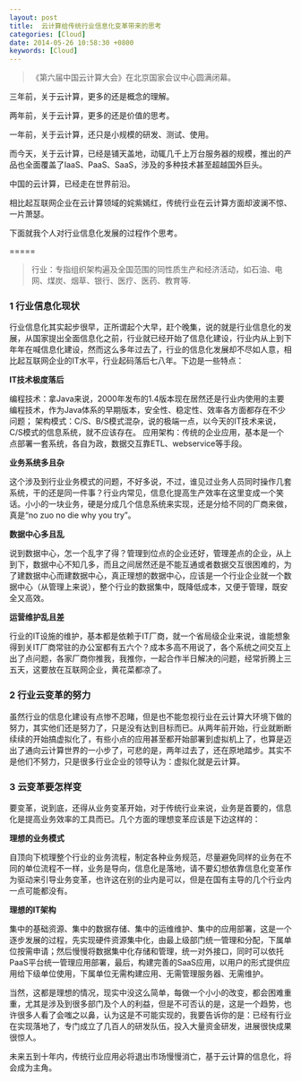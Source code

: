 ```yaml
---
layout: post
title:  云计算给传统行业信息化变革带来的思考
categories: [Cloud]
date: 2014-05-26 10:58:30 +0800
keywords: [Cloud]
---
```


>《第六届中国云计算大会》在北京国家会议中心圆满闭幕。

三年前，关于云计算，更多的还是概念的理解。

两年前，关于云计算，更多的还是价值的思考。

一年前，关于云计算，还只是小规模的研发、测试、使用。

而今天，关于云计算，已经是铺天盖地，动辄几千上万台服务器的规模，推出的产品也全面覆盖了IaaS、PaaS、SaaS，涉及的多种技术甚至超越国外巨头。

中国的云计算，已经走在世界前沿。

相比起互联网企业在云计算领域的姹紫嫣红，传统行业在云计算方面却波澜不惊、一片萧瑟。

下面就我个人对行业信息化发展的过程作个思考。

=====

>行业：专指组织架构遍及全国范围的同性质生产和经济活动，如石油、电网、煤炭、烟草、银行、医疗、医药、教育等.

### 1 行业信息化现状

行业信息化其实起步很早，正所谓起个大早，赶个晚集，说的就是行业信息化的发展，从国家提出全面信息化之前，行业就已经开始了信息化建设，行业内从上到下年年在喊信息化建设，然而这么多年过去了，行业的信息化发展却不尽如人意，相比起互联网企业的IT水平，行业起码落后七八年。下边是一些特点：

**IT技术极度落后**

编程技术：拿Java来说，2000年发布的1.4版本现在居然还是行业内使用的主要编程技术，作为Java体系的早期版本，安全性、稳定性、效率各方面都存在不少问题；
架构模式：C/S、B/S模式混杂，说的极端一点，以今天的IT技术来说，C/S模式的信息系统，就不应该存在。
应用架构：传统的企业应用，基本是一个点部署一套系统，各自为政，数据交互靠ETL、webservice等手段。

**业务系统多且杂**

这个涉及到行业业务模式的问题，不好多说，不过，谁见过业务人员同时操作几套系统，干的还是同一件事？行业内常见，信息化提高生产效率在这里变成一个笑话。小小的一块业务，硬是分成几个信息系统来实现，还是分给不同的厂商来做，真是“no zuo no die why you try”。

**数据中心多且乱**

说到数据中心，怎一个乱字了得？管理到位点的企业还好，管理差点的企业，从上到下，数据中心不知几多，而且之间居然还是不能互通或者数据交互很困难的，为了建数据中心而建数据中心，真正理想的数据中心，应该是一个行业企业就一个数据中心（从管理上来说），整个行业的数据集中，既降低成本，又便于管理，既安全又高效。

**运营维护乱且差**

行业的IT设施的维护，基本都是依赖于IT厂商，就一个省局级企业来说，谁能想象得到关IT厂商常驻的办公室都有五六个？成本多高不用说了，各个系统之间交互上出了点问题，各家厂商你推我，我推你，一起合作半日解决的问题，经常折腾上三五天，这要放在互联网企业，黄花菜都凉了。

### 2 行业云变革的努力

虽然行业的信息化建设有点惨不忍睹，但是也不能忽视行业在云计算大环境下做的努力，其实他们还是努力了，只是没有达到目标而已。从两年前开始，行业就断断续续的开始搞虚拟化了，有些小点的应用甚至都开始部署到虚拟机上了，也算是迈出了通向云计算世界的一小步了，可悲的是，两年过去了，还在原地踏步。其实不是他们不努力，只是很多行业企业的领导认为：虚拟化就是云计算。

### 3 云变革要怎样变

要变革，说到底，还得从业务变革开始，对于传统行业来说，业务是首要的，信息化是提高业务效率的工具而已。几个方面的理想变革应该是下边这样的：

**理想的业务模式**

自顶向下梳理整个行业的业务流程，制定各种业务规范，尽量避免同样的业务在不同的单位流程不一样，业务是导向，信息化是落地，请不要幻想依靠信息化变革作为驱动来引导业务变革，也许这在别的业内是可以，但是在国有主导的几个行业内一点可能都没有。

**理想的IT架构**

集中的基础资源、集中的数据存储、集中的运维维护、集中的应用部署，这是一个逐步发展的过程，先实现硬件资源集中化，由最上级部门统一管理和分配，下属单位按需申请；然后慢慢将数据集中化存储和管理，统一对外接口，同时可以依托PaaS平台统一管理应用部署，最后，构建完善的SaaS应用，以用户的形式提供应用给下级单位使用，下属单位无需构建应用、无需管理服务器、无需维护。

当然，这都是理想的情况，现实中没这么简单，每做一个小小的改变，都会困难重重，尤其是涉及到很多部门及个人的利益，但是不可否认的是，这是一个趋势，也许很多人看了会嗤之以鼻，认为这是不可能实现的，我要告诉你的是：已经有行业在实现落地了，专门成立了几百人的研发队伍，投入大量资金研发，进展很快成果很惊人。

未来五到十年内，传统行业应用必将退出市场慢慢消亡，基于云计算的信息化，将会成为主角。